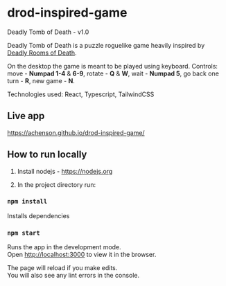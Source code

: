 # drod-inspired-game
Deadly Tomb of Death - v1.0

Deadly Tomb of Death is a puzzle roguelike game heavily inspired by [Deadly Rooms of Death](https://en.wikipedia.org/wiki/Deadly_Rooms_of_Death).

On the desktop the game is meant to be played using keyboard. Controls: move - **Numpad 1-4** & **6-9**, rotate - **Q** & **W**, wait - **Numpad 5**, go back one turn - **R**, new game - **N**.

Technologies used: React, Typescript, TailwindCSS

## Live app

https://achenson.github.io/drod-inspired-game/

## How to run locally

1. Install nodejs - https://nodejs.org

2. In the project directory run:

### `npm install` 
Installs dependencies
### `npm start`
Runs the app in the development mode.<br />
Open [http://localhost:3000](http://localhost:3000) to view it in the browser.

The page will reload if you make edits.<br />
You will also see any lint errors in the console.



